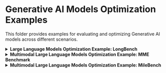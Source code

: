 # Generative AI Models Optimization Examples

This folder provides examples for evaluating and optimizing Generative AI models across different scenarios.


<details>
<summary><b>Large Language Models Optimization Example: LongBench</b></summary>

This [example](./longbench.py) demonstrates how to evaluate and optimize LLMs using the [LongBench](https://arxiv.org/pdf/2308.14508), a bilingual, multi-task benchmark designed to assess long-context understanding. LongBench includes 21 datasets across six task categories—single-document QA, multi-document QA, summarization, few-shot learning, synthetic reasoning, and code completion—in both English and Chinese.

Sparse attention speeds up the prefill stage in LLMs by attending only to the most relevant query-key blocks. Static patterns like Tri-Shape and dynamic mechanisms like XAttention reduce memory and computation without significant accuracy loss, enabling efficient handling of long prompts.

### Run Example

```bash
python longbench.py \
    --subset samsum \
    --model meta-llama/Llama-3.2-1B-Instruct \
    --use_custom_attention \
    --prefill_impl tri-shape
```
This will automatically:

- Download the selected model and dataset
- Apply sparse attention computation during the prefill stage
- Evaluate the model and report the score

</details>

<details>
<summary><b>Multimodal Large Language Models Optimization Example: MME Benchmark</b></summary>

This [example](./mmebench.py) demonstrates how to evaluate and optimize MLLMs using the [MME benchmark](https://arxiv.org/pdf/2306.13394), which measures both perception and cognition abilities across 14 subtasks. Its concise instruction design enables fair comparison of MLLMs without the need for extensive prompt engineering.

Visual token pruning enables significant acceleration of inference in VLMs, where the number of input visual tokens is often much larger than the number of textual tokens. By pruning these tokens, we reduce first-token latency and overall FLOPs while preserving accuracy.

Sparse attention speeds up the prefill stage in LLMs and MMLLMs by attending only to the most relevant query-key blocks. Static patterns like Tri-Shape and dynamic mechanisms like XAttention reduce memory and computation without significant accuracy loss, enabling efficient handling of long prompts, high-resolution images, and multi-frame videos.

### Run Example

```bash
python mmebench.py \
    --subset artwork \
    --model Qwen/Qwen2.5-VL-3B-Instruct \
    --enable_visual_pruning \
    --num_keep_tokens 128 \
    --theta 0.5 \
    --use_custom_attention \
    --prefill_impl x-attention
```
This will automatically:

- Download the selected model and dataset
- Apply the visual token pruning algorithm
- Apply sparse attention computation during the prefill stage
- Evaluate the model and report the score

</details>

<details>
<summary><b>Multimodal Large Language Models Optimization Example: MileBench</b></summary>

This [example](./milebench.py) demonstrates how to optimize MLLMs using an experimental visual token pruning algorithm. The example leverages [MileBench](https://arxiv.org/pdf/2404.18532), a pioneering benchmark designed to rigorously evaluate the multimodal long-context capabilities of MLLMs. MileBench encompasses diverse tasks requiring both comprehension and generation, and introduces two distinct evaluation sets— diagnostic and realistic — that systematically assess models’ capacity for long-context adaptation and effective task completion.


### Run Example

```bash
python milebench.py \
    --subset WikiVQA \
    --model Qwen/Qwen2-VL-2B-Instruct \
    --enable_visual_pruning \
    --num_keep_tokens 64 \
    --theta 0.5 \
    --use_custom_attention \
    --prefill_impl tri-shape
```

This will automatically:

- Download the selected model and dataset
- Apply the visual token pruning algorithm
- Apply sparse attention computation during the prefill stage
- Evaluate the model and report the score

</details>

